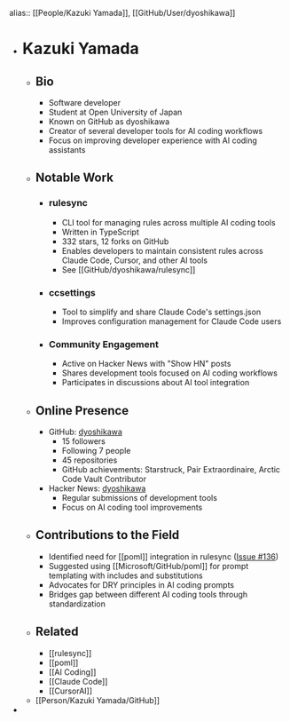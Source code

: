 alias:: [[People/Kazuki Yamada]], [[GitHub/User/dyoshikawa]]

- # Kazuki Yamada
	- ## Bio
		- Software developer
		- Student at Open University of Japan
		- Known on GitHub as dyoshikawa
		- Creator of several developer tools for AI coding workflows
		- Focus on improving developer experience with AI coding assistants
	- ## Notable Work
		- ### rulesync
			- CLI tool for managing rules across multiple AI coding tools
			- Written in TypeScript
			- 332 stars, 12 forks on GitHub
			- Enables developers to maintain consistent rules across Claude Code, Cursor, and other AI tools
			- See [[GitHub/dyoshikawa/rulesync]]
		- ### ccsettings
			- Tool to simplify and share Claude Code's settings.json
			- Improves configuration management for Claude Code users
		- ### Community Engagement
			- Active on Hacker News with "Show HN" posts
			- Shares development tools focused on AI coding workflows
			- Participates in discussions about AI tool integration
	- ## Online Presence
		- GitHub: [dyoshikawa](https://github.com/dyoshikawa)
			- 15 followers
			- Following 7 people
			- 45 repositories
			- GitHub achievements: Starstruck, Pair Extraordinaire, Arctic Code Vault Contributor
		- Hacker News: [dyoshikawa](https://news.ycombinator.com/submitted?id=dyoshikawa)
			- Regular submissions of development tools
			- Focus on AI coding tool improvements
	- ## Contributions to the Field
		- Identified need for [[poml]] integration in rulesync ([Issue #136](https://github.com/dyoshikawa/rulesync/issues/136))
		- Suggested using [[Microsoft/GitHub/poml]] for prompt templating with includes and substitutions
		- Advocates for DRY principles in AI coding prompts
		- Bridges gap between different AI coding tools through standardization
	- ## Related
		- [[rulesync]]
		- [[poml]]
		- [[AI Coding]]
		- [[Claude Code]]
		- [[CursorAI]]
	- [[Person/Kazuki Yamada/GitHub]]
-